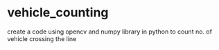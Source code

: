 # vehicle_counting
create a code using opencv and numpy library in python to count no. of vehicle crossing the line
